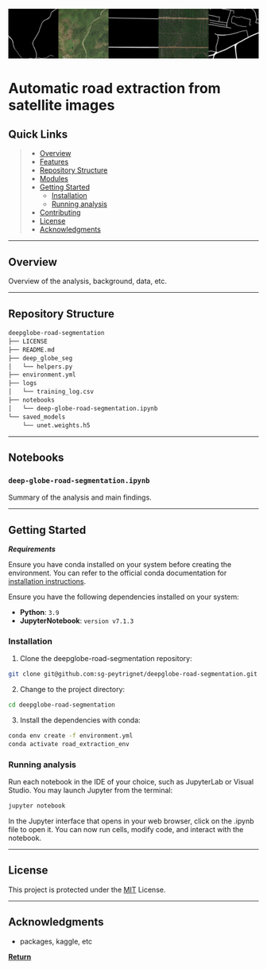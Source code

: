 
![Road Segmentation](doc/horizontal_road_ribbon.png)

# Automatic road extraction from satellite images

##  Quick Links

> - [ Overview](#overview)
> - [ Features](#features)
> - [ Repository Structure](#repository-structure)
> - [ Modules](#modules)
> - [ Getting Started](#getting-started)
>   - [ Installation](#installation)
>   - [ Running analysis](#running-analysis)
> - [ Contributing](#contributing)
> - [ License](#license)
> - [ Acknowledgments](#acknowledgments)

---

##  Overview

Overview of the analysis, background, data, etc.

---

##  Repository Structure

```sh
deepglobe-road-segmentation
├── LICENSE
├── README.md
├── deep_globe_seg
│   └── helpers.py
├── environment.yml
├── logs
│   └── training_log.csv
├── notebooks
│   └── deep-globe-road-segmentation.ipynb
└── saved_models
    └── unet.weights.h5
```

---

##  Notebooks

###  `deep-globe-road-segmentation.ipynb`

Summary of the analysis and main findings.

---

##  Getting Started

***Requirements***

Ensure you have conda installed on your system before creating the environment. You can refer to the official conda documentation for [installation instructions](https://conda.io/projects/conda/en/latest/user-guide/install/).

Ensure you have the following dependencies installed on your system:

- **Python**: `3.9`
- **JupyterNotebook**: `version v7.1.3 `

###  Installation

1. Clone the deepglobe-road-segmentation repository:

```sh
git clone git@github.com:sg-peytrignet/deepglobe-road-segmentation.git
```

2. Change to the project directory:

```sh
cd deepglobe-road-segmentation
```

3. Install the dependencies with conda:

```sh
conda env create -f environment.yml
conda activate road_extraction_env
```

###  Running analysis

Run each notebook in the IDE of your choice, such as JupyterLab or Visual Studio. You may launch Jupyter from the terminal:

```sh
jupyter notebook
```

In the Jupyter interface that opens in your web browser, click on the .ipynb file to open it. You can now run cells, modify code, and interact with the notebook.

---
##  License

This project is protected under the [MIT](LICENSE) License.

---

##  Acknowledgments

- packages, kaggle, etc

[**Return**](#quick-links)